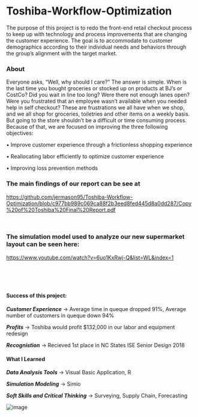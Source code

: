 # Toshiba-Workflow-Optimization

The purpose of this project is to redo the front-end retail checkout process to keep up with technology and process improvements that are changing the customer experience. The goal is to accommodate to customer demographics according to their individual needs and behaviors through the group’s alignment with the target market.

### About
Everyone asks, “Well, why should I care?” The answer is simple. When is the last time you bought groceries or stocked up on products at BJ’s or CostCo? Did you wait in line too long? Were there not enough lanes open? Were you frustrated that an employee wasn’t available when you needed help in self checkout?
These are frustrations we all have when we shop, and we all shop for groceries, toiletries and other items on a weekly basis. But going to the store shouldn’t be a difficult or time consuming process. Because of that, we are focused on improving the three following objectives: 

•	Improve customer experience through a frictionless shopping experience 

•	Reallocating labor efficiently to optimize customer experience 

•	Improving loss prevention methods



### The main findings of our report can be see at 

https://github.com/jermason95/Toshiba-Workflow-Optimization/blob/c977bb989c069ca88f2b3eed8fed445d8a0dd287/Copy%20of%20Toshiba%20Final%20Report.pdf

<br/>

### The simulation model used to analyze our new supermarket layout can be seen here: 

https://www.youtube.com/watch?v=6uo1KxRwj-Q&list=WL&index=1

 
  <br/>
  <br/>
  <br/>

#### Success of this project:

***Customer Experience*** → Average time in queque dropped 91%, Average number of customers in queque down 94%

***Profits*** →  Toshiba would profit $132,000 in our labor and equipment redesign

***Recognistion*** →  Recieved 1st place in NC States ISE Senior Design 2018

 
 

#### What I Learned

***Data Analysis Tools*** → Visual Basic Application, R

***Simulation Modeling*** → Simio

***Soft Skills and Critical Thinking*** → Surveying, Supply Chain, Forecasting
 
 
  
![image](https://user-images.githubusercontent.com/85593608/121385030-c49cb580-c916-11eb-8102-e21698a2c02e.png)

